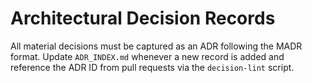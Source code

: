 # Architectural Decision Records

All material decisions must be captured as an ADR following the MADR format. Update `ADR_INDEX.md` whenever a new record is added and reference the ADR ID from pull requests via the `decision-lint` script.
